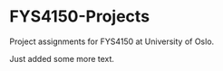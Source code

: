 # FYS4150-Projects
Project assignments for FYS4150 at University of Oslo.

Just added some more text.
